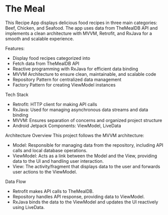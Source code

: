 # The Meal
This Recipe App displays delicious food recipes in three main categories: Beef, Chicken, and Seafood. The app uses data from TheMealDB API and implements a clean architecture with MVVM, Retrofit, and RxJava for a smooth and scalable experience.

Features:
- Display food recipes categorized into
- Fetch data from TheMealDB API
- Reactive programming with RxJava for efficient data binding
- MVVM Architecture to ensure clean, maintainable, and scalable code
- Repository Pattern for centralized data management
- Factory Pattern for creating ViewModel instances

Tech Stack
- Retrofit: HTTP client for making API calls
- RxJava: Used for managing asynchronous data streams and data binding
- MVVM: Ensures separation of concerns and organized project structure
- Android Jetpack Components: ViewModel, LiveData

Architecture Overview
This project follows the MVVM architecture:
- Model: Responsible for managing data from the repository, including API calls and local database operations.
- ViewModel: Acts as a link between the Model and the View, providing data to the UI and handling user interaction.
- View: The activity/fragment that displays data to the user and forwards user actions to the ViewModel.
  
Data Flow
- Retrofit makes API calls to TheMealDB.
- Repository handles API response, providing data to ViewModel.
- RxJava binds the data to the ViewModel and updates the UI reactively using LiveData.
